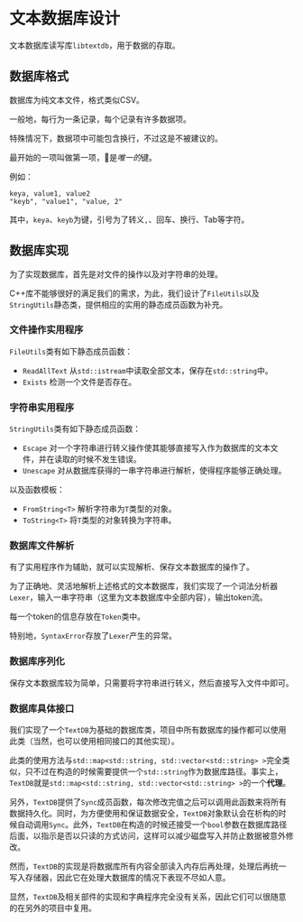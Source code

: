 # 文本数据库设计

文本数据库读写库`libtextdb`，用于数据的存取。

## 数据库格式

数据库为纯文本文件，格式类似CSV。

一般地，每行为一条记录，每个记录有许多数据项。

特殊情况下，数据项中可能包含换行，不过这是不被建议的。

最开始的一项叫做第一项，是*唯一的*键。

例如：

```
keya, value1, value2
"keyb", "value1", "value, 2"
```

其中，`keya`、`keyb`为键，引号为了转义`,`、回车、换行、Tab等字符。

## 数据库实现

为了实现数据库，首先是对文件的操作以及对字符串的处理。

C++库不能够很好的满足我们的需求，为此，我们设计了`FileUtils`以及`StringUtils`静态类，提供相应的实用的静态成员函数为补充。

### 文件操作实用程序

`FileUtils`类有如下静态成员函数：

- `ReadAllText` 从`std::istream`中读取全部文本，保存在`std::string`中。
- `Exists` 检测一个文件是否存在。

### 字符串实用程序

`StringUtils`类有如下静态成员函数：

- `Escape` 对一个字符串进行转义操作使其能够直接写入作为数据库的文本文件，并在读取的时候不发生错误。
- `Unescape` 对从数据库获得的一串字符串进行解析，使得程序能够正确处理。

以及函数模板：

- `FromString<T>` 解析字符串为`T`类型的对象。
- `ToString<T>` 将`T`类型的对象转换为字符串。

### 数据库文件解析

有了实用程序作为辅助，就可以实现解析、保存文本数据库的操作了。

为了正确地、灵活地解析上述格式的文本数据库，我们实现了一个词法分析器`Lexer`，输入一串字符串（这里为文本数据库中全部内容），输出token流。

每一个token的信息存放在`Token`类中。

特别地，`SyntaxError`存放了`Lexer`产生的异常。

### 数据库序列化

保存文本数据库较为简单，只需要将字符串进行转义，然后直接写入文件中即可。

### 数据库具体接口

我们实现了一个`TextDB`为基础的数据库类，项目中所有数据库的操作都可以使用此类（当然，也可以使用相同接口的其他实现）。

此类的使用方法与`std::map<std::string, std::vector<std::string> >`完全类似，只不过在构造的时候需要提供一个`std::string`作为数据库路径。事实上，`TextDB`就是`std::map<std::string, std::vector<std::string> >`的一个**代理**。

另外，`TextDB`提供了`Sync`成员函数，每次修改完值之后可以调用此函数来将所有数据持久化。同时，为方便使用和保证数据安全，`TextDB`对象默认会在析构的时候自动调用`Sync`。此外，`TextDB`在构造的时候还接受一个`bool`参数在数据库路径后面，以指示是否以只读的方式访问，这样可以减少磁盘写入并防止数据被意外修改。

然而，`TextDB`的实现是将数据库所有内容全部读入内存后再处理，处理后再统一写入存储器，因此它在处理大数据库的情况下表现不尽如人意。

显然，`TextDB`及相关部件的实现和字典程序完全没有关系，因此它们可以很随意的在另外的项目中复用。

